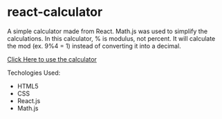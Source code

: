 # react-calculator

A simple calculator made from React. Math.js was used to simplify the calculations. In this calculator, % is modulus, not percent. It will calculate the mod (ex. 9%4 = 1) instead of converting it into a decimal. 

[Click Here to use the calculator](https://react-calculator-mcujhnrgit.now.sh/)

Techologies Used: 
* HTML5
* CSS
* React.js
* Math.js
